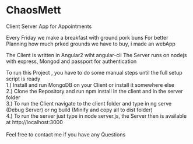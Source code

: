 # ChaosMett
Client Server App for Appointments

Every Friday we make a breakfast with ground pork buns
For better Planning how much prked grounds we have to buy, i made an webApp 

The Client is written in Angular2 wiht angular-cli
The Server runs on nodejs with express, Mongod and passport for authentication

To run this Project , you have to do some manual steps until the full setup script is ready
</br>
1.) Install and run MongoDB on your Client or install it somewhere else </br>
2.) Clone the Repository and run npm install in the client and in the server folder</br>
3.) To run the Client navigate to the client folder and type in ng serve (Debug Server) or ng build (Minify and copy all to dist folder)</br>
4.) To run the server just type in node server.js, the Server then is available at http://localhost:3000</br>
</br>
Feel free to contact me if you have any Questions
